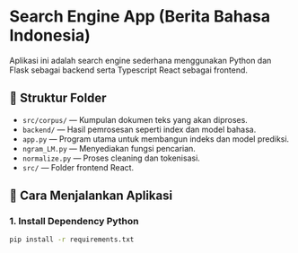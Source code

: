 # Search Engine App (Berita Bahasa Indonesia)

Aplikasi ini adalah search engine sederhana menggunakan Python dan Flask sebagai backend serta Typescript React sebagai frontend.

## 📁 Struktur Folder
- `src/corpus/` — Kumpulan dokumen teks yang akan diproses.
- `backend/` — Hasil pemrosesan seperti index dan model bahasa.
- `app.py` — Program utama untuk membangun indeks dan model prediksi.
- `ngram_LM.py` — Menyediakan fungsi pencarian.
- `normalize.py` — Proses cleaning dan tokenisasi.
- `src/` — Folder frontend React.

## 🚀 Cara Menjalankan Aplikasi

### 1. Install Dependency Python
```bash
pip install -r requirements.txt
